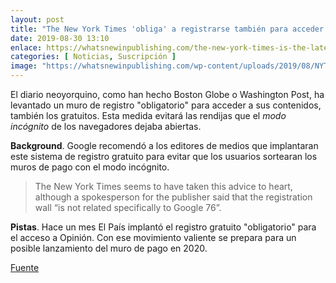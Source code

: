 ```yaml
---
layout: post
title: "The New York Times 'obliga' a registrarse también para acceder a sus contenidos gratuitos"
date: 2019-08-30 13:10
enlace: https://whatsnewinpublishing.com/the-new-york-times-is-the-latest-publisher-to-put-up-a-registration-wall/
categories: [ Noticias, Suscripción ]
image: "https://whatsnewinpublishing.com/wp-content/uploads/2019/08/NYT-login-page.png"
---
```

El diario neoyorquino, como han hecho Boston Globe o Washington Post, ha levantado un muro de registro "obligatorio" para acceder a sus contenidos, también los gratuitos. Esta medida evitará las rendijas que el _modo incógnito_ de los navegadores dejaba abiertas. 

**Background**. Google recomendó a los editores de medios que implantaran este sistema de registro gratuito para evitar que los usuarios sortearan los muros de pago con el modo incógnito. 

> The New York Times seems to have taken this advice to heart, although a spokesperson for the publisher said that the registration wall “is not related specifically to Google 76”.

**Pistas**. Hace un mes El País implantó el registro gratuito "obligatorio" para el acceso a Opinión. Con ese movimiento valiente se prepara para un posible lanzamiento del muro de pago en 2020.   


[Fuente](https://whatsnewinpublishing.com/the-new-york-times-is-the-latest-publisher-to-put-up-a-registration-wall/)

